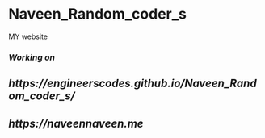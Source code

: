 # Naveen_Random_coder_s
 MY website
 <h3><i> Working on </i></h3>
 
 <h2><b><i>https://engineerscodes.github.io/Naveen_Random_coder_s/</i></b></h2>
 
  <h2><b><i>https://naveennaveen.me</i></b></h2>
